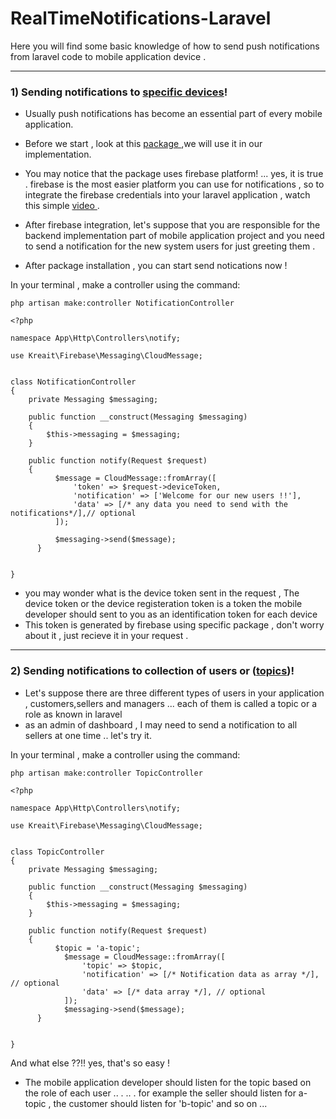 # RealTimeNotifications-Laravel
Here you will find some basic knowledge of how to send push notifications from laravel code to mobile application device .
_________________________________________________________________________________________________

### 1) Sending notifications to [specific devices](https://firebase-php.readthedocs.io/en/stable/cloud-messaging.html#send-messages-to-specific-devices)! 

- Usually push notifications has become an essential part of every mobile application.
- Before we start , look at this [ package ](https://firebase-php.readthedocs.io/en/stable/index.html) ,we will use it in our implementation.

- You may notice that the package uses firebase platform!  ... yes, it is true . firebase is the most easier platform you can use for notifications , so to integrate the firebase credentials into your laravel application , watch this simple [ video ](https://www.youtube.com/watch?v=kCq3tQJi88s&ab_channel=FundaOfWebIT) .
- After firebase integration, let's suppose that you are responsible for the backend implementation part of mobile application project and you need to send a notification for the new system users for just greeting them .
- After package installation , you can start send notications now !

In your terminal , make a controller using the command:

```php artisan make:controller NotificationController```


```
<?php

namespace App\Http\Controllers\notify;

use Kreait\Firebase\Messaging\CloudMessage;


class NotificationController
{
    private Messaging $messaging;

    public function __construct(Messaging $messaging)
    {
        $this->messaging = $messaging;
    }

    public function notify(Request $request)
    {
          $message = CloudMessage::fromArray([
              'token' => $request->deviceToken,
              'notification' => ['Welcome for our new users !!'],
              'data' => [/* any data you need to send with the notifications*/],// optional
          ]);
          
          $messaging->send($message);
      }


}

``` 
- you may wonder what is the device token sent in the request , The device token or the device registeration token is a token the mobile developer should sent to you as an identification token for each device
- This token is generated by firebase using specific package , don't worry about it , just recieve it in your request .
 _________________________________________________________________________________________________
  
### 2) Sending notifications to collection of users or ([topics](https://firebase-php.readthedocs.io/en/stable/cloud-messaging.html#send-messages-to-topics))! 



- Let's suppose there are three different types of users in your application , customers,sellers and managers ... each of them is called a topic or a role as known in laravel
- as an admin of dashboard , I may need to send a notification to all sellers at one time .. let's try it.

 
In your terminal , make a controller using the command:

```php artisan make:controller TopicController```


```
<?php

namespace App\Http\Controllers\notify;

use Kreait\Firebase\Messaging\CloudMessage;


class TopicController
{
    private Messaging $messaging;

    public function __construct(Messaging $messaging)
    {
        $this->messaging = $messaging;
    }

    public function notify(Request $request)
    {
          $topic = 'a-topic';
            $message = CloudMessage::fromArray([
                'topic' => $topic,
                'notification' => [/* Notification data as array */], // optional
                'data' => [/* data array */], // optional
            ]);
            $messaging->send($message);
      }


}

```

And what else ??!!
yes, that's so easy !
- The mobile application developer should listen for the topic based on the role of each user .. . .. . for example the seller should listen for a-topic , the customer should listen for 'b-topic' and so on ...
